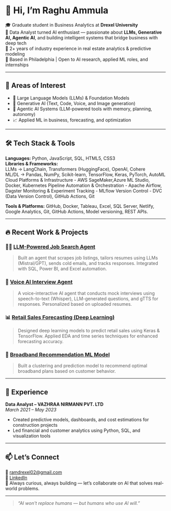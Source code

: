 # 👋 Hi, I’m Raghu Ammula

🎓 Graduate student in Business Analytics at **Drexel University**  
🧠 Data Analyst turned AI enthusiast — passionate about **LLMs, Generative AI, Agentic AI**, and building intelligent systems that bridge business with deep tech  
💼 2+ years of industry experience in real estate analytics & predictive modeling  
📍 Based in Philadelphia | Open to AI research, applied ML roles, and internships

---

## 🧠 Areas of Interest

- 🤖 Large Language Models (LLMs) & Foundation Models  
- 🧬 Generative AI (Text, Code, Voice, and Image generation)  
- 🧭 Agentic AI Systems (LLM-powered tools with memory, planning, autonomy)  
- 📈 Applied ML in business, forecasting, and optimization

---

## 🛠️ Tech Stack & Tools

**Languages:** Python, JavaScript, SQL, HTML5, CSS3  
**Libraries & Frameworks:**  
LLMs → LangChain, Transformers (HuggingFace), OpenAI, Cohere  
ML/DL → Pandas, NumPy, Scikit-learn, TensorFlow, Keras, PyTorch, AutoML 
Cloud Platforms & Infrastructure - AWS SageMaker,Azure ML Studio, Docker, Kubernetes
Pipeline Automation & Orchestration - Apache Airflow, Dagster
Monitoring & Experiment Tracking - MLflow
Version Control - DVC (Data Version Control), GitHub Actions, Git


**Tools & Platforms:** GitHub, Docker, Tableau, Excel, SQL Server, Netlify, Google Analytics, Git, GitHub Actions, Model versioning, REST APIs.

---

## 🔥 Recent Work & Projects

### 🧑‍💼 [LLM-Powered Job Search Agent](#)
> Built an agent that scrapes job listings, tailors resumes using LLMs (Mistral/GPT), sends cold emails, and tracks responses. Integrated with SQL, Power BI, and Excel automation.

### 🧠 [Voice AI Interview Agent](#)
> A voice-interactive AI agent that conducts mock interviews using speech-to-text (Whisper), LLM-generated questions, and gTTS for responses. Personalized based on uploaded resumes.

### 📊 [Retail Sales Forecasting (Deep Learning)](#)
> Designed deep learning models to predict retail sales using Keras & TensorFlow. Applied EDA and time series techniques for enhanced forecasting accuracy.

### 📡 [Broadband Recommendation ML Model](#)
> Built a clustering and prediction model to recommend optimal broadband plans based on customer behavior.

---

## 💼 Experience

**Data Analyst – VAZHRAA NIRMANN PVT. LTD**  
*March 2021 – May 2023*  
- Created predictive models, dashboards, and cost estimations for construction projects  
- Led financial and customer analytics using Python, SQL, and visualization tools

---

## 📫 Let’s Connect

📧 ramdrexel02@gmail.com  
🔗 [LinkedIn](https://www.linkedin.com/in/raghu-ram-sai-ammula-a20860326)  
🧠 Always curious, always building — let’s collaborate on AI that solves real-world problems.

---

> *“AI won't replace humans — but humans who use AI will.”*

